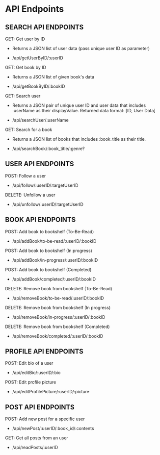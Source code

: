 # API Endpoints

## SEARCH API ENDPOINTS

GET: Get user by ID

- Returns a JSON list of user data (pass unique user ID as parameter)

- /api/getUserByID/:userID

GET: Get book by ID

- Returns a JSON list of given book's data

- /api/getBookByID/:bookID

GET: Search user

- Returns a JSON pair of unique user ID and user data that includes :userName as their displayValue. Returned data format: [ID, User Data]

- /api/searchUser/:userName

GET: Search for a book

- Returns a JSON list of books that includes :book_title as their title.

- /api/searchBook/:book_title/:genre?

## USER API ENDPOINTS

POST: Follow a user

- /api/follow/:userID/:targetUserID

DELETE: Unfollow a user

- /api/unfollow/:userID/:targetUserID

## BOOK API ENDPOINTS

POST: Add book to bookshelf (To-Be-Read)

- /api/addBook/to-be-read/:userID/:bookID

POST: Add book to bookshelf (In progress)

- /api/addBook/in-progress/:userID/:bookID

POST: Add book to bookshelf (Completed)

- /api/addBook/completed/:userID/:bookID

DELETE: Remove book from bookshelf (To-Be-Read)

- /api/removeBook/to-be-read/:userID/:bookID

DELETE: Remove book from bookshelf (In progress)

- /api/removeBook/in-progress/:userID/:bookID

DELETE: Remove book from bookshelf (Completed)

- /api/removeBook/completed/:userID/:bookID

## PROFILE API ENDPOINTS

POST: Edit bio of a user

- /api/editBio/:userID/:bio

POST: Edit profile picture

- /api/editProfilePicture/:userID/:picture

## POST API ENDPOINTS

POST: Add new post for a specific user

- /api/newPost/:userID/:book_id/:contents

GET: Get all posts from an user

- /api/readPosts/:userID
